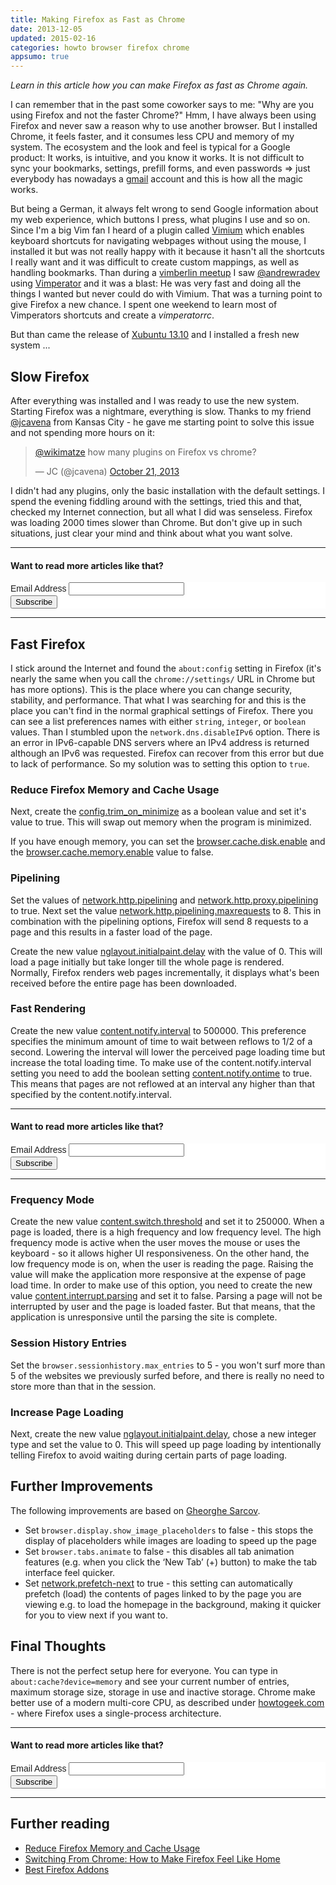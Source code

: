 ```yaml
---
title: Making Firefox as Fast as Chrome
date: 2013-12-05
updated: 2015-02-16
categories: howto browser firefox chrome
appsumo: true
---
```


*Learn in this article how you can make Firefox as fast as Chrome again.*

I can remember that in the past some coworker says to me: "Why are you using Firefox and not the faster Chrome?" Hmm, I have always been using Firefox and never saw a reason why to use another browser. But I installed Chrome, it feels faster, and it consumes less CPU and memory of my system. The ecosystem and the look and feel is typical for a Google product: It works, is intuitive, and you know it works. It is not difficult to sync your bookmarks, settings, prefill forms, and even passwords => just everybody has nowadays a [gmail](https://mail.google.com) account and this is how all the magic works.


But being a German, it always felt wrong to send Google information about my web experience, which buttons I press, what plugins I use and so on. Since I'm a big Vim fan I heard of a plugin called [Vimium](https://chrome.google.com/webstore/detail/vimium/dbepggeogbaibhgnhhndojpepiihcmeb?hl=en) which enables keyboard shortcuts for navigating webpages without using the mouse, I installed it but was not really happy with it because it hasn't all the shortcuts I really want and it was difficult to create custom mappings, as well as handling bookmarks. Than during a [vimberlin meetup](http://vimberlin.de/) I saw [@andrewradev](https://twitter.com/andrewradev) using [Vimperator](http://www.vimperator.org/vimperator) and it was a blast: He was very fast and doing all the things I wanted but never could do with Vimium. That was a turning point to give Firefox a new chance. I spent one weekend to learn most of Vimperators shortcuts and create a *vimperatorrc*.


But than came the release of [Xubuntu 13.10](http://xubuntu.org/news/saucy-salamander-final/) and I installed a fresh new system ...


## Slow Firefox

After everything was installed and I was ready to use the new system. Starting Firefox was a nightmare, everything is slow. Thanks to my friend [@jcavena](https://twitter.com/jcavena) from Kansas City - he gave me starting point to solve this issue and not spending more hours on it:


<blockquote class="twitter-tweet"><p><a href="https://twitter.com/wikimatze">@wikimatze</a> how many plugins on Firefox vs chrome?</p>&mdash; JC (@jcavena) <a href="https://twitter.com/jcavena/statuses/392387457745821696">October 21, 2013</a></blockquote>
<script async src="//platform.twitter.com/widgets.js" charset="utf-8"></script>


I didn't had any plugins, only the basic installation with the default settings. I spend the evening fiddling around with the settings, tried this and that, checked my Internet connection, but all what I did was senseless. Firefox was loading 2000 times slower than Chrome. But don't give up in such situations, just clear your mind and think about what you want solve.


<hr>
<div class="default alert">
  <h4>Want to read more articles like that?</h4>
  <link href="//cdn-images.mailchimp.com/embedcode/classic-10_7.css" rel="stylesheet" type="text/css">
  <style type="text/css">
    #mc_embed_signup{background:#fff; clear:left; font:14px Helvetica,Arial,sans-serif; }
    /* Add your own MailChimp form style overrides in your site stylesheet or in this style block.
       We recommend moving this block and the preceding CSS link to the HEAD of your HTML file. */
  </style>
  <div id="mc_embed_signup">
  <form action="//wikimatze.us6.list-manage.com/subscribe/post?u=4010f8ce18503766e176536f1&amp;id=863c3ac16a" method="post" id="mc-embedded-subscribe-form" name="mc-embedded-subscribe-form" class="validate" target="_blank" novalidate>
    <div id="mc_embed_signup_scroll">
    <div class="mc-field-group">
      <label for="mce-EMAIL">Email Address </label>
      <input type="email" value="" name="EMAIL" class="required email" id="mce-EMAIL">
    </div>
    <div id="mce-responses" class="clear">
      <div class="response" id="mce-error-response" style="display:none"></div>
      <div class="response" id="mce-success-response" style="display:none"></div>
    </div>
      <div style="position: absolute; left: -5000px;" aria-hidden="true"><input type="text" name="b_4010f8ce18503766e176536f1_863c3ac16a" tabindex="-1" value=""></div>
      <div class="clear"><input type="submit" value="Subscribe" name="subscribe" id="mc-embedded-subscribe" class="button"></div>
    </div>
  </form>
  </div>
</div>
<hr>

## Fast Firefox

I stick around the Internet and found the `about:config` setting in Firefox (it's nearly the same when you call the `chrome://settings/` URL in Chrome but has more options). This is the place where you can change security, stability, and performance. That what I was searching for and this is the place you can't find in the normal graphical settings of Firefox. There you can see a list preferences names with either `string`, `integer`, or `boolean` values. Than I stumbled upon the `network.dns.disableIPv6` option. There is an error in IPv6-capable DNS servers where an IPv4 address is returned although an IPv6 was requested. Firefox can recover from this error but due to lack of performance. So my solution was to setting this option to `true`.


### Reduce Firefox Memory and Cache Usage

Next, create the [config.trim_on_minimize](http://kb.mozillazine.org/Config.trim_on_minimize "config.trim_on_minimize")
as a boolean value and set it's value to true. This will swap out memory when the program is minimized.


If you have enough memory, you can set the [browser.cache.disk.enable](http://kb.mozillazine.org/Browser.cache.disk.enable
"browser.cache.disk.enable") and the [browser.cache.memory.enable](http://kb.mozillazine.org/Browser.cache.memory.enable "browser.cache.memory.enable") value to false.


### Pipelining

Set the values of [network.http.pipelining](http://kb.mozillazine.org/Network.http.pipelining) and [network.http.proxy.pipelining](http://kb.mozillazine.org/Network.http.proxy.pipelining) to true. Next set the value [network.http.pipelining.maxrequests](http://kb.mozillazine.org/Network.http.pipelining.maxrequests) to 8. This in combination with the pipelining options, Firefox will send 8 requests to a page and this results in a faster load of the page.


Create the new value [nglayout.initialpaint.delay](http://kb.mozillazine.org/Nglayout.initialpaint.delay) with the value of 0. This will load a page initially but take longer till the whole page is rendered. Normally, Firefox renders web pages incrementally, it displays what's been received before the entire page has been downloaded.


### Fast Rendering

Create the new value [content.notify.interval](http://kb.mozillazine.org/Content.notify.interval) to 500000. This preference specifies the minimum amount of time to wait between reflows to 1/2 of a second. Lowering the interval will lower the perceived page loading time but increase the total loading time. To make use of the content.notify.interval setting you need to add the boolean setting [content.notify.ontime](http://kb.mozillazine.org/Content.notify.ontimer) to true. This means that pages are not reflowed at an interval any higher than that specified by the content.notify.interval.


<hr>
<div class="default alert">
  <h4>Want to read more articles like that?</h4>
  <link href="//cdn-images.mailchimp.com/embedcode/classic-10_7.css" rel="stylesheet" type="text/css">
  <style type="text/css">
    #mc_embed_signup{background:#fff; clear:left; font:14px Helvetica,Arial,sans-serif; }
    /* Add your own MailChimp form style overrides in your site stylesheet or in this style block.
       We recommend moving this block and the preceding CSS link to the HEAD of your HTML file. */
  </style>
  <div id="mc_embed_signup">
  <form action="//wikimatze.us6.list-manage.com/subscribe/post?u=4010f8ce18503766e176536f1&amp;id=863c3ac16a" method="post" id="mc-embedded-subscribe-form" name="mc-embedded-subscribe-form" class="validate" target="_blank" novalidate>
    <div id="mc_embed_signup_scroll">
    <div class="mc-field-group">
      <label for="mce-EMAIL">Email Address </label>
      <input type="email" value="" name="EMAIL" class="required email" id="mce-EMAIL">
    </div>
    <div id="mce-responses" class="clear">
      <div class="response" id="mce-error-response" style="display:none"></div>
      <div class="response" id="mce-success-response" style="display:none"></div>
    </div>
      <div style="position: absolute; left: -5000px;" aria-hidden="true"><input type="text" name="b_4010f8ce18503766e176536f1_863c3ac16a" tabindex="-1" value=""></div>
      <div class="clear"><input type="submit" value="Subscribe" name="subscribe" id="mc-embedded-subscribe" class="button"></div>
    </div>
  </form>
  </div>
</div>
<hr>


### Frequency Mode

Create the new value [content.switch.threshold](http://kb.mozillazine.org/Content.switch.threshold) and set it to 250000. When a page is loaded, there is a high frequency and low frequency level. The high frequency mode is active when the user moves the mouse or uses the keyboard - so it allows higher UI responsiveness. On the other hand, the low frequency mode is on, when the user is reading the page. Raising the value will make the application more responsive at the expense of page load time. In order to make use of this option, you need to create the new value [content.interrupt.parsing](http://kb.mozillazine.org/Content.interrupt.parsing) and set it to false. Parsing a page will not be interrupted by user and the page is loaded faster. But that means, that the application is unresponsive until the parsing the site is complete.


### Session History Entries

Set the `browser.sessionhistory.max_entries` to 5 - you won't surf more than 5 of the websites we previously surfed before, and there is really no need to store more than that in the session.


### Increase Page Loading

Next, create the new value [nglayout.initialpaint.delay](http://kb.mozillazine.org/Nglayout.initialpaint.delay "nglayout.initialpaint.delay"), chose a new integer type and set the value to 0. This will speed up page loading by intentionally telling Firefox to avoid waiting during certain parts of page loading.


## Further Improvements

The following improvements are based on [Gheorghe Sarcov](http://www.gheorghesarcov.ga/ "Gheorghe Sarcov").


- Set `browser.display.show_image_placeholders` to false - this stops the display of placeholders while images are loading to speed up the page
- Set `browser.tabs.animate` to false - this disables all tab animation features (e.g.  when you click the ‘New Tab’ (+) button) to make the tab interface feel quicker.
- Set [network.prefetch-next](http://kb.mozillazine.org/Network.prefetch-next "network.prefetch-next") to true - this setting can automatically prefetch (load) the contents of pages linked to by the page you are viewing e.g. to load the homepage in the background, making it quicker for you to view next if you want to.


## Final Thoughts

There is not the perfect setup here for everyone. You can type in `about:cache?device=memory` and see your current number of entries, maximum storage size, storage in use and inactive storage. Chrome make better use of a modern multi-core CPU, as described under [howtogeek.com](http://www.howtogeek.com/165264/heres-why-firefox-is-still-years-behind-google-chrome/ "howtogeek.com") - where Firefox uses a single-process architecture.


<hr>
<div class="default alert">
  <h4>Want to read more articles like that?</h4>
  <link href="//cdn-images.mailchimp.com/embedcode/classic-10_7.css" rel="stylesheet" type="text/css">
  <style type="text/css">
    #mc_embed_signup{background:#fff; clear:left; font:14px Helvetica,Arial,sans-serif; }
    /* Add your own MailChimp form style overrides in your site stylesheet or in this style block.
       We recommend moving this block and the preceding CSS link to the HEAD of your HTML file. */
  </style>
  <div id="mc_embed_signup">
  <form action="//wikimatze.us6.list-manage.com/subscribe/post?u=4010f8ce18503766e176536f1&amp;id=863c3ac16a" method="post" id="mc-embedded-subscribe-form" name="mc-embedded-subscribe-form" class="validate" target="_blank" novalidate>
    <div id="mc_embed_signup_scroll">
    <div class="mc-field-group">
      <label for="mce-EMAIL">Email Address </label>
      <input type="email" value="" name="EMAIL" class="required email" id="mce-EMAIL">
    </div>
    <div id="mce-responses" class="clear">
      <div class="response" id="mce-error-response" style="display:none"></div>
      <div class="response" id="mce-success-response" style="display:none"></div>
    </div>
      <div style="position: absolute; left: -5000px;" aria-hidden="true"><input type="text" name="b_4010f8ce18503766e176536f1_863c3ac16a" tabindex="-1" value=""></div>
      <div class="clear"><input type="submit" value="Subscribe" name="subscribe" id="mc-embedded-subscribe" class="button"></div>
    </div>
  </form>
  </div>
</div>
<hr>

## Further reading

- [Reduce Firefox Memory and Cache Usage](http://www.davidtan.org/tips-reduce-firefox-memory-cache-usage/ "Reduce Firefox Memory and Cache Usage")
- [Switching From Chrome: How to Make Firefox Feel Like Home](http://www.makeuseof.com/tag/switching-from-chrome-make-firefox-feel-like-home/ "Switching From Chrome: How to Make Firefox Feel Like Home")
- [Best Firefox Addons](http://www.makeuseof.com/tag/best-firefox-addons/ "Best Firefox Addons")

